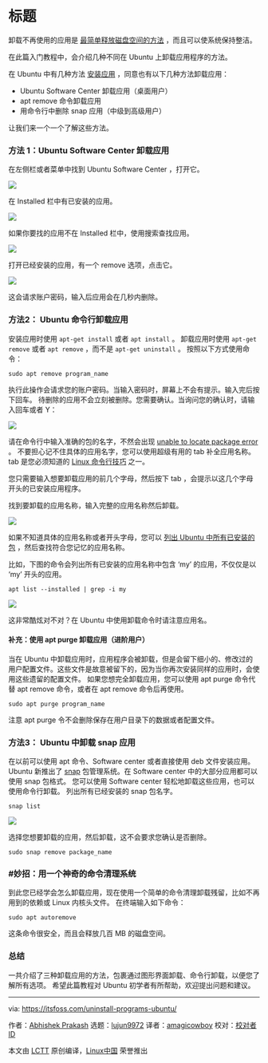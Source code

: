 [#]: collector: (lujun9972)
[#]: translator: (amagicbowboy)
[#]: reviewer: ( )
[#]: publisher: ( )
[#]: url: ( )
[#]: subject: (How to Uninstall Applications from Ubuntu Linux)
[#]: via: (https://itsfoss.com/uninstall-programs-ubuntu/)
[#]: author: (Abhishek Prakash https://itsfoss.com/author/abhishek/)

标题
=======

卸载不再使用的应用是 [最简单释放磁盘空间的方法][1] ，而且可以使系统保持整洁。

在此篇入门教程中，会介绍几种不同在 Ubuntu 上卸载应用程序的方法。

在 Ubuntu 中有几种方法 [安装应用][2] ，同意也有以下几种方法卸载应用：   
- Ubuntu Software Center 卸载应用（桌面用户）
- apt remove 命令卸载应用
- 用命令行中删除 snap 应用（中级到高级用户）    

让我们来一个一个了解这些方法。
  
### 方法 1：Ubuntu Software Center 卸载应用
在左侧栏或者菜单中找到 Ubuntu Software Center ，打开它。

![][3]

在 Installed 栏中有已安装的应用。

![][4]

如果你要找的应用不在 Installed 栏中，使用搜索查找应用。

![][5]

打开已经安装的应用，有一个 remove 选项，点击它。

![][6]

这会请求账户密码，输入后应用会在几秒内删除。

### 方法2：  Ubuntu 命令行卸载应用
安装应用时使用 `apt-get install` 或者 `apt install` 。
卸载应用时使用 `apt-get remove` 或者 `apt remove` ，而不是 `apt-get uninstall` 。
按照以下方式使用命令：

```
sudo apt remove program_name
```

执行此操作会请求您的账户密码。当输入密码时，屏幕上不会有提示。输入完后按下回车。
待删除的应用不会立刻被删除。您需要确认。当询问您的确认时，请输入回车或者 Y：

![][7]

请在命令行中输入准确的包的名字，不然会出现 [unable to locate package error][8] 。
不要担心记不住具体的应用名字，您可以使用超级有用的 tab 补全应用名称。 tab 是您必须知道的 [Linux 命令行技巧][9] 之一。

您只需要输入想要卸载应用的前几个字母，然后按下 tab ，会提示以这几个字母开头的已安装应用程序。

找到要卸载的应用名称，输入完整的应用名称然后卸载。

![][10]

如果不知道具体的应用名称或者开头字母，您可以 [列出 Ubuntu 中所有已安装的包][11] ，然后查找符合您记忆的应用名称。

比如，下图的命令会列出所有已安装的应用名称中包含 ‘my’ 的应用，不仅仅是以 ‘my’ 开头的应用。

```
apt list --installed | grep -i my
```

![][12]

这非常酷炫对不对？在 Ubuntu 中使用卸载命令时请注意应用名。
#### 补充：使用 apt purge 卸载应用（进阶用户）
当在 Ubuntu 中卸载应用时，应用程序会被卸载，但是会留下细小的、修改过的用户配置文件。这些文件是故意被留下的，因为当你再次安装同样的应用时，会使用这些遗留的配置文件。
如果您想完全卸载应用，您可以使用 apt purge 命令代替 apt remove 命令，或者在 apt remove 命令后再使用。

```
sudo apt purge program_name
```

注意 apt purge 令不会删除保存在用户目录下的数据或者配置文件。

### 方法3： Ubuntu 中卸载 snap 应用
在以前可以使用 apt 命令、Software center 或者直接使用 deb 文件安装应用。
Ubuntu 新推出了 [snap][13] 包管理系统。在 Software center 中的大部分应用都可以使用 snap 包格式。
您可以使用 Software center 轻松地卸载这些应用，也可以使用命令行卸载。
列出所有已经安装的 snap 包名字。

```
snap list
```

![][14]

选择您想要卸载的应用，然后卸载，这不会要求您确认是否删除。

```
sudo snap remove package_name
```

### #妙招：用一个神奇的命令清理系统
到此您已经学会怎么卸载应用，现在使用一个简单的命令清理卸载残留，比如不再用到的依赖或 Linux 内核头文件。
在终端输入如下命令：

```
sudo apt autoremove
```

这条命令很安全，而且会释放几百 MB 的磁盘空间。

### 总结
一共介绍了三种卸载应用的方法，包裹通过图形界面卸载、命令行卸载，以便您了解所有选项。
希望此篇教程对 Ubuntu 初学者有所帮助，欢迎提出问题和建议。

--------------------------------------------------------------------------------

via: https://itsfoss.com/uninstall-programs-ubuntu/

作者：[Abhishek Prakash][a]
选题：[lujun9972][b]
译者：[amagicowboy](https://github.com/amagicboy)
校对：[校对者ID](https://github.com/校对者ID)

本文由 [LCTT](https://github.com/LCTT/TranslateProject) 原创编译，[Linux中国](https://linux.cn/) 荣誉推出

[a]: https://itsfoss.com/author/abhishek/
[b]: https://github.com/lujun9972
[1]: https://itsfoss.com/free-up-space-ubuntu-linux/
[2]: https://itsfoss.com/remove-install-software-ubuntu/
[3]: https://i2.wp.com/itsfoss.com/wp-content/uploads/2019/06/ubuntu_software_applications_menu.jpg?resize=800%2C390&ssl=1
[4]: https://i1.wp.com/itsfoss.com/wp-content/uploads/2021/01/installed-apps-ubuntu.png?resize=800%2C455&ssl=1
[5]: https://i0.wp.com/itsfoss.com/wp-content/uploads/2021/01/search-installed-apps-ubuntu.png?resize=800%2C455&ssl=1
[6]: https://i0.wp.com/itsfoss.com/wp-content/uploads/2021/01/remove-applications-ubuntu.png?resize=800%2C487&ssl=1
[7]: https://i0.wp.com/itsfoss.com/wp-content/uploads/2021/01/apt-remove-program-ubuntu.png?resize=768%2C424&ssl=1
[8]: https://itsfoss.com/unable-to-locate-package-error-ubuntu/
[9]: https://itsfoss.com/linux-command-tricks/
[10]: https://i2.wp.com/itsfoss.com/wp-content/uploads/2021/01/remove-package-ubuntu-linux.png?resize=768%2C424&ssl=1
[11]: https://itsfoss.com/list-installed-packages-ubuntu/
[12]: https://i2.wp.com/itsfoss.com/wp-content/uploads/2021/01/search-list-installed-apps-ubuntu.png?resize=768%2C424&ssl=1
[13]: https://itsfoss.com/install-snap-linux/
[14]: https://i1.wp.com/itsfoss.com/wp-content/uploads/2021/01/list-snap-remove.png?resize=800%2C407&ssl=1
